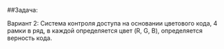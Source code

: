 ##Задача:

Вариант 2: Система контроля доступа на основании цветового кода, 
4 рамки в ряд, в каждой определяется цвет (R, G, B), определяется верность кода.